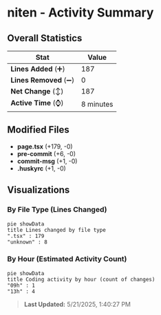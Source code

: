 # niten - Activity Summary 

## Overall Statistics

| Stat                   | Value                                                             |
| ---------------------- | ----------------------------------------------------------------- |
| **Lines Added** (➕)   | 187                                          |
| **Lines Removed** (➖) | 0                                        |
| **Net Change** (↕)    | 187                |
| **Active Time** (⌚)   | 8 minutes |


## Modified Files
- **page.tsx** (+179, -0)
- **pre-commit** (+6, -0)
- **commit-msg** (+1, -0)
- **.huskyrc** (+1, -0)

## Visualizations

### By File Type (Lines Changed)

```mermaid
pie showData
title Lines changed by file type
".tsx" : 179
"unknown" : 8
```

### By Hour (Estimated Activity Count)

```mermaid
pie showData
title Coding activity by hour (count of changes)
"09h" : 1
"13h" : 4
```


> **Last Updated:** 5/21/2025, 1:40:27 PM
